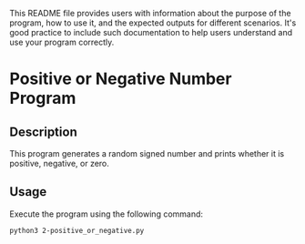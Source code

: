 

This README file provides users with information about the purpose of the program, how to use it, and the expected outputs for different scenarios. It's good practice to include such documentation to help users understand and use your program correctly.

# Positive or Negative Number Program

## Description
This program generates a random signed number and prints whether it is positive, negative, or zero.

## Usage
Execute the program using the following command:

```bash
python3 2-positive_or_negative.py

